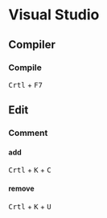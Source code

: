 # Visual Studio

## Compiler

### Compile
<kbd>Crtl</kbd> + <kbd>F7</kbd> 

## Edit

### Comment

#### add
<kbd>Crtl</kbd> + <kbd>K</kbd> + <kbd>C</kbd>
#### remove
<kbd>Crtl</kbd> + <kbd>K</kbd> + <kbd>U</kbd>